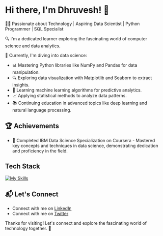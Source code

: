 # Hi there, I'm Dhruvesh! 👋

👨‍💻 Passionate about Technology | Aspiring Data Scientist | Python Programmer | SQL Specialist

🔍 I'm a dedicated learner exploring the fascinating world of computer science and data analytics.

💼 Currently, I'm diving into data science:
   - 📊 Mastering Python libraries like NumPy and Pandas for data manipulation.
   - 🔍 Exploring data visualization with Matplotlib and Seaborn to extract insights.
   - 🤖 Learning machine learning algorithms for predictive analytics.
   - 📈 Applying statistical methods to analyze data patterns.
   - 📚 Continuing education in advanced topics like deep learning and natural language processing.

## 🏆 Achievements

- 🌟 Completed IBM Data Science Specialization on Coursera - Mastered key concepts and techniques in data science, demonstrating dedication and proficiency in the field.
  
## Tech Stack
[![My Skills](https://skillicons.dev/icons?i=py,r,anaconda)](https://skillicons.dev)

## 📬 Let's Connect

- Connect with me on [LinkedIn](https://www.linkedin.com/in/dhruvesh-bawane)
- Connect with me on [Twitter](https://twitter.com/dhruveshbawane)

Thanks for visiting! Let's connect and explore the fascinating world of technology together. 🚀
